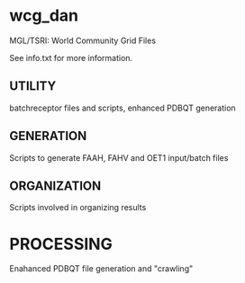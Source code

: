 wcg_dan
=======

MGL/TSRI: World Community Grid Files

See info.txt for more information.

UTILITY
-------
batchreceptor files and scripts, enhanced PDBQT generation

GENERATION
----------

Scripts to generate FAAH, FAHV and OET1 input/batch files

ORGANIZATION
------------

Scripts involved in organizing results

PROCESSING
==========

Enahanced PDBQT file generation and "crawling"

